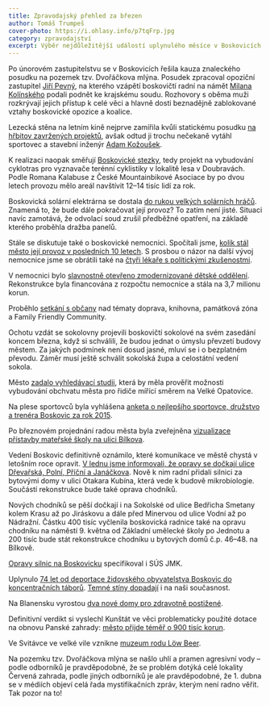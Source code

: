```yaml
---
title: Zpravodajský přehled za březen
author: Tomáš Trumpeš
cover-photo: https://i.ohlasy.info/p7tqFrp.jpg
category: zpravodajství
excerpt: Výběr nejdůležitější událostí uplynulého měsíce v Boskovicích a okolí podle redakce Ohlasů. Přečtěte si stručný zpravodajský přehled toho nejpodstatnějšího, co se v březnu na Boskovicku událo.
---
```


Po únorovém zastupitelstvu se v Boskovicích řešila kauza znaleckého posudku na pozemek tzv. Dvořáčkova mlýna. Posudek zpracoval opoziční zastupitel [Jiří Pevný](/clanky/2016/03/rozhovor-pevny.html), na kterého vzápětí boskovičtí radní na námět [Milana Kolínského](/clanky/2016/03/rozhovor-kolinsky.html) podali podnět ke krajskému soudu. Rozhovory s oběma muži rozkrývají jejich přístup k celé věci a hlavně dosti beznadějně zablokované vztahy boskovické opozice a koalice.

Lezecká stěna na letním kině nejprve zamířila kvůli statickému posudku [na hřbitov zavržených projektů](/clanky/2016/03/stena-nebude.html), avšak odtud ji trochu nečekaně vytáhl sportovec a stavební inženýr [Adam Kožoušek](/clanky/2016/03/stena-otevreny-dopis.html).

K realizaci naopak směřují [Boskovické stezky](http://boskovice.cz/boskovicke-stezky-predstaveny-verejnosti/d-27990/p1=1019), tedy projekt na vybudování cyklotras pro vyznavače terénní cyklistiky v lokalitě lesa v Doubravách. Podle Romana Kalabuse z České Mountainbikové Asociace by po dvou letech provozu mělo areál navštívit 12–14 tisíc lidí za rok.

Boskovická solární elektrárna se dostala [do rukou velkých solárních hráčů](/clanky/2016/03/elektrarna-koupena.html). Znamená to, že bude dále pokračovat její provoz? To zatím není jisté. Situaci navíc zamotává, že odvolací soud zrušil předběžné opatření, na základě kterého proběhla dražba panelů.

Stále se diskutuje také o boskovické nemocnici. Spočítali jsme, [kolik stál město její provoz v posledních 10 letech](/clanky/2016/03/hospodareni-nemocnice.html). S prosbou o názor na další vývoj nemocnice jsme se obrátili také na [čtyři lékaře s politickými zkušenostmi](/clanky/2016/03/anketa-nemocnice.html).

V nemocnici bylo [slavnostně otevřeno zmodernizované dětské oddělení](http://boskovice.cz/nemocnice-ma-moderni-detske-oddeleni/d-27988/p1=1019). Rekonstrukce byla financována z rozpočtu nemocnice a stála na 3,7 milionu korun.

Proběhlo [setkání s občany](https://vimeo.com/158544368) nad tématy doprava, knihovna, památková zóna a Family Friendly Community.

Ochotu vzdát se sokolovny projevili boskovičtí sokolové na svém zasedání koncem března, když si schválili, že budou jednat o úmyslu převzetí budovy městem. Za jakých podmínek není dosud jasné, mluví se i o bezplatném převodu. Záměr musí ještě schválit sokolská župa a celostátní vedení sokola.

Město [zadalo vyhledávací studii](http://zrcadlo.net/clanky/Boskovice-zadaji-vyhledavaci-studii-ktera-urci-trasu-obchvatu-mesta-2699/), která by měla prověřit možnosti vybudování obchvatu města pro řidiče mířící směrem na Velké Opatovice.

Na plese sportovců byla vyhlášena [anketa o nejlepšího sportovce, družstvo a trenéra Boskovic za rok 2015](http://boskovice.cz/nejlepsi-sportovci-boskovic-za-rok-2015/d-27876/p1=1019).

Po březnovém projednání radou města byla zveřejněna [vizualizace přístavby mateřské školy na ulici Bílkova](https://www.facebook.com/ohlasy/posts/971742189546563).

Vedení Boskovic definitivně oznámilo, které komunikace ve městě chystá v letošním roce opravit. [V lednu jsme informovali, že opravy se dočkají ulice Dřevařská, Polní, Příční a Janáčkova](/clanky/2016/01/opravy-chodniku.html). Nově k nim radní přidali silnici za bytovými domy v ulici Otakara Kubína, která vede k budově mikrobiologie. Součástí rekonstrukce bude také oprava chodníků.

Nových chodníků se pěší dočkají i na Sokolské od ulice Bedřicha Smetany kolem Krasu až po Jiráskovu a dále před Minervou od ulice Vodní až po Nádražní. Částku 400 tisíc vyčlenila boskovická radnice také na opravu chodníku na náměstí 9. května od Základní umělecké školy po Jednotu a 200 tisíc bude stát rekonstrukce chodníku u bytových domů č.p. 46–48. na Bílkově.

[Opravy silnic na Boskovicku](https://docs.google.com/spreadsheets/d/1-QYlhOTzt_pGdx8fZp23DzQhu0qxJNgTMo0_eTnzGgk/edit#gid=0) specifikoval i SÚS JMK.

Uplynulo [74 let od deportace židovského obyvatelstva Boskovic do koncentračních táborů](/clanky/2016/03/deportace-zidu.html). [Temné stíny dopadají](/clanky/2016/03/rozptylit-stiny.html) i na naši současnost.

Na Blanensku vyrostou [dva nové domy pro zdravotně postižené](http://blanensky.denik.cz/zpravy_region/na-blanensku-vyrostou-dva-nove-domky-pro-postizene-nyni-resi-misto-20160328.html). 

Definitivní verdikt si vyslechl Kunštát ve věci problematicky použité dotace na obnovu Panské zahrady: [město přijde téměř o 900 tisíc korun](http://blanensky.denik.cz/zpravy_region/nedodrzeni-terminu-chyby-ve-vysadbe-kunstat-prisel-o-dotaci-na-panskou-zahradu-20160318.html). 

Ve Svitávce ve velké vile vznikne [muzeum rodu Löw Beer](http://blanensky.denik.cz/zpravy_region/svitavecti-chystaji-muzeum-rodu-low-beer-ve-velke-vile-20160310.html).

Na pozemku tzv. Dvořáčkova mlýna se našlo uhlí a pramen agresivní vody – podle odborníků je pravděpodobné, že se problém dotýká celé lokality Červená zahrada, podle jiných odborníků je ale pravděpodobné, že 1. dubna se v médiích objeví celá řada mystifikačních zpráv, kterým není radno věřit. Tak pozor na to!
